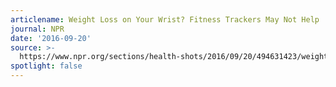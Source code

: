```yaml
---
articlename: Weight Loss on Your Wrist? Fitness Trackers May Not Help
journal: NPR
date: '2016-09-20'
source: >-
  https://www.npr.org/sections/health-shots/2016/09/20/494631423/weight-loss-on-your-wrist-fitness-trackers-may-not-help
spotlight: false
---
```


